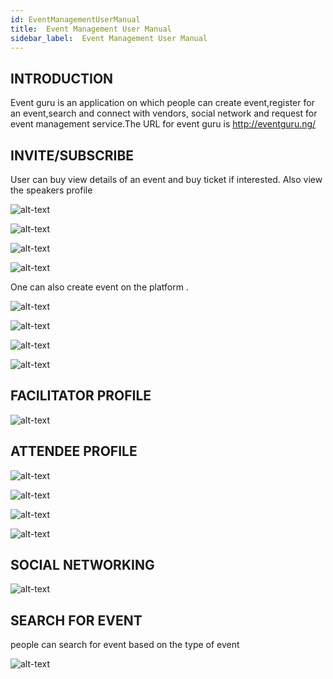 ```yaml
---
id: EventManagementUserManual
title:  Event Management User Manual
sidebar_label:  Event Management User Manual
---
```


## INTRODUCTION
Event guru is an application on which people can create event,register for an event,search and connect with vendors, social network  and request for event management service.The URL for event guru is http://eventguru.ng/

## INVITE/SUBSCRIBE
User can buy view details of an event and buy ticket if interested. Also view the speakers profile

![alt-text](assets/event/landing_page.PNG)

![alt-text](assets/event/book_ticket.PNG)

![alt-text](assets/event/book_ticket2.PNG)

![alt-text](assets/event/view_speaker.PNG)

One can also create event on the platform .

![alt-text](assets/event/create_event.PNG)

![alt-text](assets/event/create_event2.PNG)

![alt-text](assets/event/create_event3.PNG)

![alt-text](assets/event/create_event4.PNG)

## FACILITATOR PROFILE

![alt-text](assets/event/view_speaker.PNG)

## ATTENDEE PROFILE

![alt-text](assets/event/profile.PNG)

![alt-text](assets/event/user_profile.PNG)

![alt-text](assets/event/profile2.PNG)

![alt-text](assets/event/profile3.PNG)

## SOCIAL NETWORKING
 
 ![alt-text](assets/event/socialnetwork.PNG)

## SEARCH FOR EVENT
people can search for event based on the type of event

![alt-text](assets/event/search_event.PNG)
